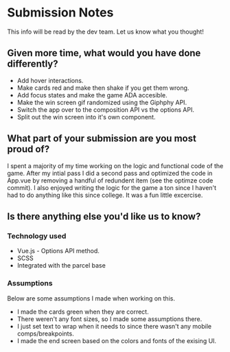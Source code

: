 # Submission Notes

This info will be read by the dev team. Let us know what you thought!

## Given more time, what would you have done differently?

- Add hover interactions.
- Make cards red and make then shake if you get them wrong.
- Add focus states and make the game ADA accesible. 
- Make the win screen gif randomized using the Giphphy API.
- Switch the app over to the composition API vs the options API.
- Split out the win screen into it's own component.  

## What part of your submission are you most proud of?

I spent a majority of my time working on the logic and functional code of the game. After my intial pass
I did a second pass and optimized the code in App.vue by removing a handful of redundent item (see the optimze code commit).
I also enjoyed writing the logic for the game a ton since I haven't had to do anything like this since college. It was
a fun little excercise.

## Is there anything else you'd like us to know?

### Technology used
- Vue.js - Options API method. 
- SCSS
- Integrated with the parcel base 

### Assumptions
Below are some assumptions I made when working on this.
- I made the cards green when they are correct. 
- There weren't any font sizes, so  I made some assumptions there. 
- I just set text to wrap when it needs to since there wasn't any mobile comps/breakpoints. 
- I made the end screen based on the colors and fonts of the exising UI.